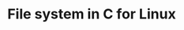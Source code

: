---
title: "File system in C for Linux"

externalUrl: "https://github.com/Simons36/Operating-Systems-Project"
summary: "Operating Systems Project to build a file system from scratch for Linux. Worked with pointers, pipes and system calls in C."
showReadingTime: false
showDate: false
_build:
  render: "never"
  list: "local"
weight: 30
---